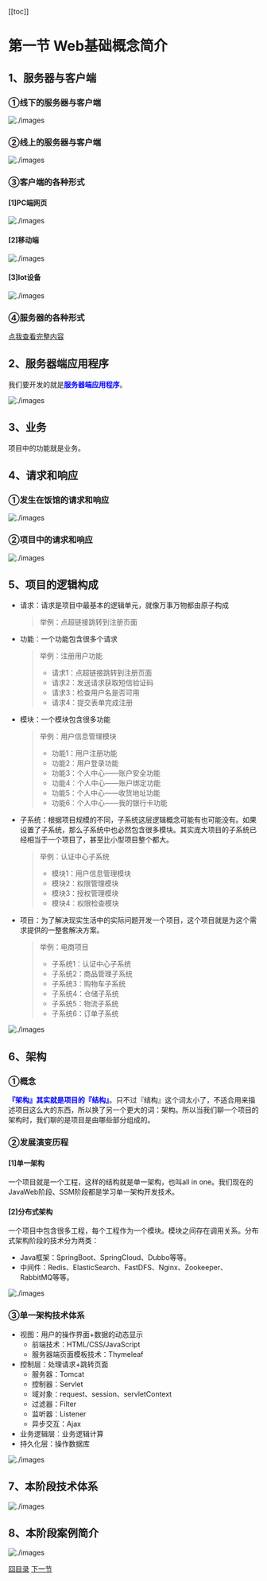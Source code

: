 [[toc]]

# 第一节 Web基础概念简介

## 1、服务器与客户端

### ①线下的服务器与客户端

![./images](./images/img001.png)



### ②线上的服务器与客户端

![./images](./images/img002.png)



### ③客户端的各种形式

#### [1]PC端网页

![./images](./images/img003.png)



#### [2]移动端

![./images](./images/img004.jpg)



#### [3]Iot设备

![./images](./images/img005.jpg)



### ④服务器的各种形式

<a href="../../../pro000-dev-story/chapter11/content.html" target="_blank">点我查看完整内容</a>



## 2、服务器端应用程序

我们要开发的就是<span style="color:blue;font-weight:bold;">服务器端应用程序</span>。

![./images](./images/img008.png)



## 3、业务

项目中的功能就是业务。



## 4、请求和响应

### ①发生在饭馆的请求和响应

![./images](./images/img006.png)



### ②项目中的请求和响应

![./images](./images/img007.png)



## 5、项目的逻辑构成

- 请求：请求是项目中最基本的逻辑单元，就像万事万物都由原子构成

  > 举例：点超链接跳转到注册页面

- 功能：一个功能包含很多个请求

  > 举例：注册用户功能
  >
  > - 请求1：点超链接跳转到注册页面
  > - 请求2：发送请求获取短信验证码
  > - 请求3：检查用户名是否可用
  > - 请求4：提交表单完成注册

- 模块：一个模块包含很多功能

  > 举例：用户信息管理模块
  >
  > - 功能1：用户注册功能
  > - 功能2：用户登录功能
  > - 功能3：个人中心——账户安全功能
  > - 功能4：个人中心——账户绑定功能
  > - 功能5：个人中心——收货地址功能
  > - 功能6：个人中心——我的银行卡功能

- 子系统：根据项目规模的不同，子系统这层逻辑概念可能有也可能没有。如果设置了子系统，那么子系统中也必然包含很多模块。其实庞大项目的子系统已经相当于一个项目了，甚至比小型项目整个都大。

  > 举例：认证中心子系统
  >
  > - 模块1：用户信息管理模块
  > - 模块2：权限管理模块
  > - 模块3：授权管理模块
  > - 模块4：权限检查模块

- 项目：为了解决现实生活中的实际问题开发一个项目，这个项目就是为这个需求提供的一整套解决方案。

  > 举例：电商项目
  >
  > - 子系统1：认证中心子系统
  > - 子系统2：商品管理子系统
  > - 子系统3：购物车子系统
  > - 子系统4：仓储子系统
  > - 子系统5：物流子系统
  > - 子系统6：订单子系统

![./images](./images/img009.png)



## 6、架构

### ①概念

<span style="color:blue;font-weight:bold;">『架构』其实就是项目的『结构』</span>。只不过『结构』这个词太小了，不适合用来描述项目这么大的东西，所以换了另一个更大的词：架构。所以当我们聊一个项目的架构时，我们聊的是项目是由哪些部分组成的。



### ②发展演变历程

#### [1]单一架构

一个项目就是一个工程，这样的结构就是单一架构，也叫all in one。我们现在的JavaWeb阶段、SSM阶段都是学习单一架构开发技术。



#### [2]分布式架构

一个项目中包含很多工程，每个工程作为一个模块。模块之间存在调用关系。分布式架构阶段的技术分为两类：

- Java框架：SpringBoot、SpringCloud、Dubbo等等。
- 中间件：Redis、ElasticSearch、FastDFS、Nginx、Zookeeper、RabbitMQ等等。

![./images](./images/img010.png)



### ③单一架构技术体系

- 视图：用户的操作界面+数据的动态显示
  - 前端技术：HTML/CSS/JavaScript
  - 服务器端页面模板技术：Thymeleaf
- 控制层：处理请求+跳转页面
  - 服务器：Tomcat
  - 控制器：Servlet
  - 域对象：request、session、servletContext
  - 过滤器：Filter
  - 监听器：Listener
  - 异步交互：Ajax
- 业务逻辑层：业务逻辑计算
- 持久化层：操作数据库

![./images](./images/img011.png)

## 7、本阶段技术体系

![./images](./images/img012.png)



## 8、本阶段案例简介

![./images](./images/img013.png)



[回目录](index.html) [下一节](verse02.html)